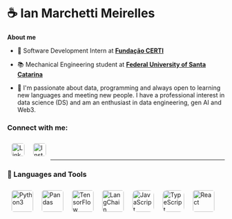 # ☕ Ian Marchetti Meirelles


**About me**

- 💼 Software Development Intern at [**Fundação CERTI**](https://neo.certi.org.br/)

- 📚 Mechanical Engineering student at [**Federal University of Santa Catarina**](https://ufsc.br/)

- 🌱 I'm passionate about data, programming and always open to learning new languages ​​and meeting new people. I have a professional interest in data science (DS) and am an enthusiast in data engineering, gen AI and Web3.

### Connect with me:


<a href="https://www.linkedin.com/in/ianmarchetti/">
  <img align="left" alt="LinkedIn" width="30px" style="margin:10px; border-radius:5px" src="https://upload.wikimedia.org/wikipedia/commons/8/81/LinkedIn_icon.svg" />
</a>
</img>
<a href="https://www.instagram.com/ian.mm/">
  <img align="left" alt="Instagram" width="30px" style="margin:10px; border-radius:5px" src="https://upload.wikimedia.org/wikipedia/commons/e/e7/Instagram_logo_2016.svg" />    
</a>
<br/>
<br/>

___
### 🧰 Languages and Tools

<img align="left" alt="Python3" width="50px" style="margin:10px; border-radius:5px" src="https://cdn.jsdelivr.net/gh/devicons/devicon@latest/icons/python/python-original.svg" />
<img align="left" alt="Pandas" width="50px" style="margin:10px; border-radius:5px" src="https://cdn.jsdelivr.net/gh/devicons/devicon@latest/icons/pandas/pandas-original.svg" />
<img align="left" alt="TensorFlow" width="50px" style="margin:10px; border-radius:5px" src="https://cdn.jsdelivr.net/gh/devicons/devicon@latest/icons/tensorflow/tensorflow-original.svg" />
<img align="left" alt="LangChain" width="50px" style="margin:10px; border-radius:5px" src="https://upload.wikimedia.org/wikipedia/commons/e/ea/LangChain_logo.png" />
<img align="left" alt="JavaScript" width="50px" style="margin:10px; border-radius:10px" src="https://cdn.jsdelivr.net/gh/devicons/devicon/icons/javascript/javascript-original.svg" />
<img align="left" alt="TypeScript" width="50px" style="margin:10px; border-radius:10px" src="https://cdn.jsdelivr.net/gh/devicons/devicon@latest/icons/typescript/typescript-original.svg" />
<img align="left" alt="React" width="50px" style="margin:10px; border-radius:5px" src="https://cdn.jsdelivr.net/gh/devicons/devicon@latest/icons/react/react-original.svg" />
<br/>
<br/>
<br/>


